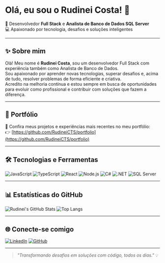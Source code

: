 # Olá, eu sou o Rudinei Costa! 👋

🚀 Desenvolvedor **Full Stack** e **Analista de Banco de Dados SQL Server**  
💻 Apaixonado por tecnologia, desafios e soluções inteligentes

---

## ✨ Sobre mim

Olá! Meu nome é **Rudinei Costa**, sou um desenvolvedor Full Stack com experiência também como Analista de Banco de Dados.  
Sou apaixonado por aprender novas tecnologias, superar desafios e, acima de tudo, resolver problemas de forma eficiente e criativa.  
Acredito na melhoria contínua e estou sempre em busca de oportunidades para evoluir como profissional e contribuir com soluções que fazem a diferença.

---

## 💼 Portfólio

📁 Confira meus projetos e experiências mais recentes no meu portfólio:  
👉 [https://github.com/RudineiCTS/portfolio](https://github.com/RudineiCTS/portfolio)

---

## 🛠️ Tecnologias e Ferramentas

![JavaScript](https://img.shields.io/badge/-JavaScript-F7DF1E?style=flat&logo=javascript&logoColor=000)
![TypeScript](https://img.shields.io/badge/-TypeScript-3178C6?style=flat&logo=typescript&logoColor=fff)
![React](https://img.shields.io/badge/-React-61DAFB?style=flat&logo=react&logoColor=000)
![Node.js](https://img.shields.io/badge/-Node.js-339933?style=flat&logo=node.js&logoColor=fff)
![C#](https://img.shields.io/badge/-C%23-239120?style=flat&logo=c-sharp&logoColor=fff)
![.NET](https://img.shields.io/badge/-.NET-512BD4?style=flat&logo=dotnet&logoColor=fff)
![SQL Server](https://img.shields.io/badge/-SQL%20Server-CC2927?style=flat&logo=microsoft-sql-server&logoColor=fff)

---

## 📊 Estatísticas do GitHub

![Rudinei's GitHub Stats](https://github-readme-stats.vercel.app/api?username=RudineiCTS&show_icons=true&theme=github_dark)
![Top Langs](https://github-readme-stats.vercel.app/api/top-langs/?username=RudineiCTS&layout=compact&theme=github_dark)

---

## 🌐 Conecte-se comigo

[![LinkedIn](https://img.shields.io/badge/-LinkedIn-0A66C2?style=flat&logo=linkedin&logoColor=white)](https://www.linkedin.com/in/rudineicts)
[![GitHub](https://img.shields.io/badge/-GitHub-181717?style=flat&logo=github&logoColor=white)](https://github.com/RudineiCTS)


---

> _"Transformando desafios em soluções com código, todos os dias."_ 💡
